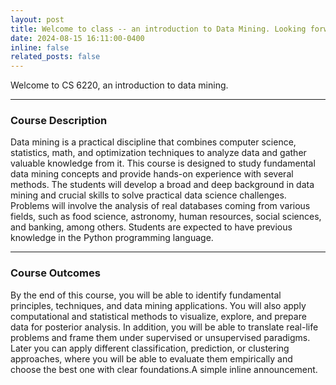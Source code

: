 ```yaml
---
layout: post
title: Welcome to class -- an introduction to Data Mining. Looking forward to the semester!
date: 2024-08-15 16:11:00-0400
inline: false
related_posts: false
---
```


Welcome to CS 6220, an introduction to data mining.

***

### Course Description

Data mining is a practical discipline that combines computer science, statistics, math, and optimization techniques to analyze data and gather valuable knowledge from it. This course is designed to study fundamental data mining concepts and provide hands-on experience with several methods. The students will develop a broad and deep background in data mining and crucial skills to solve practical data science challenges. Problems will involve the analysis of real databases coming from various fields, such as food science, astronomy, human resources, social sciences, and banking, among others. Students are expected to have previous knowledge in the Python programming language.


***

### Course Outcomes

By the end of this course, you will be able to identify fundamental principles, techniques, and data mining applications. You will also apply computational and statistical methods to visualize, explore, and prepare data for posterior analysis. In addition, you will be able to translate real-life problems and frame them under supervised or unsupervised paradigms. Later you can apply different classification, prediction, or clustering approaches, where you will be able to evaluate them empirically and choose the best one with clear foundations.A simple inline announcement.

